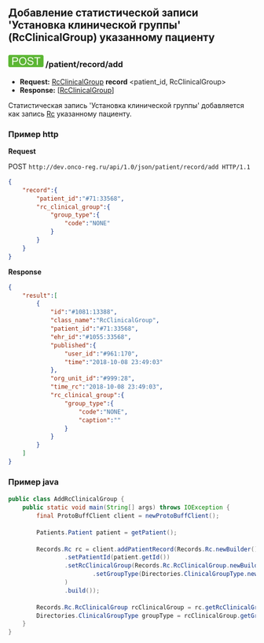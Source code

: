 ## Добавление статистической записи 'Установка клинической группы' (RcClinicalGroup) указанному пациенту 

### ![POST](../../../../../img/post.png) /patient/record/add
* **Request:** [RcClinicalGroup](../../../../../types/types.md#com.siams.med.api.Rc.RcClinicalGroup) **record** <patient_id, RcClinicalGroup>
* **Response:** [[RcClinicalGroup](../../../../../types/types.md#com.siams.med.api.Rc.RcClinicalGroup)]

Статистическая запись 'Установка клинической группы' добавляется как запись [Rc](../../../types/types.md#com.siams.med.api.Rc) указанному пациенту.

### Пример http

**Request**

POST `http://dev.onco-reg.ru/api/1.0/json/patient/record/add HTTP/1.1`

```json
{
    "record":{
        "patient_id":"#71:33568",
        "rc_clinical_group":{
            "group_type":{
                "code":"NONE"
            }
        }
    }
}
```

**Response**
```json
{
    "result":[
        {
            "id":"#1081:13388",
            "class_name":"RcClinicalGroup",
            "patient_id":"#71:33568",
            "ehr_id":"#1055:33568",
            "published":{
                "user_id":"#961:170",
                "time":"2018-10-08 23:49:03"
            },
            "org_unit_id":"#999:28",
            "time_rc":"2018-10-08 23:49:03",
            "rc_clinical_group":{
                "group_type":{
                    "code":"NONE",
                    "caption":""
                }
            }
        }
    ]
}
```



### Пример java 

```java
public class AddRcClinicalGroup {
    public static void main(String[] args) throws IOException {
        final ProtoBuffClient client = newProtoBuffClient();

        Patients.Patient patient = getPatient();

        Records.Rc rc = client.addPatientRecord(Records.Rc.newBuilder()
                .setPatientId(patient.getId())
                .setRcClinicalGroup(Records.Rc.RcClinicalGroup.newBuilder()
                        .setGroupType(Directories.ClinicalGroupType.newBuilder().setCode("NONE"))
                )
                .build());

        Records.Rc.RcClinicalGroup rcClinicalGroup = rc.getRcClinicalGroup();
        Directories.ClinicalGroupType groupType = rcClinicalGroup.getGroupType();
    }
}

```

